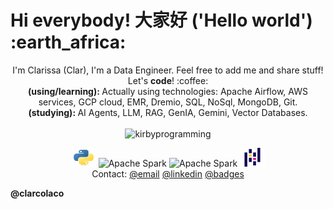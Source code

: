 
<div><b><h1>Hi everybody! 大家好 ('Hello world') :earth_africa: </h1> </b>
 <p align="center" width="100%"> 
I'm Clarissa (Clar), I'm a Data Engineer. Feel free to add me and share stuff! Let's <b>code</b>! :coffee:  <br> <b>(using/learning): </b> Actually using technologies: Apache Airflow, AWS services, GCP cloud, EMR, Dremio, SQL, NoSql, MongoDB, Git. <br> <b>(studying): </b> AI Agents, LLM, RAG, GenIA, Gemini, Vector Databases. <br><br>

  
   <img src="https://giffiles.alphacoders.com/163/163818.gif" alt="kirbyprogramming">
</div>

</p>

  <p align="center" width="100%">
  
  
  
  <img alt="Python" height="30" width="40" src="https://raw.githubusercontent.com/devicons/devicon/master/icons/python/python-original.svg">
  <img alt="Apache Spark" height="30" width="40" src="https://github.com/simple-icons/simple-icons/blob/develop/icons/apachespark.svg"> 
  <img alt="Apache Spark" height="30" width="40" src="https://github.com/simple-icons/simple-icons/blob/develop/icons/apacheairflow.svg"> 
  <img alt="rn" height="30" width="40" src="https://raw.githubusercontent.com/devicons/devicon/master/icons/pandas/pandas-original.svg">

  
  <br>
 Contact:  <a href = "mailto:clarissa.colaco@hotmail.com">@email</a>   <a href="https://www.linkedin.com/in/clarissa-colaco-ramos" target="_blank">@linkedin</a> <a href="https://googlesolutions.qwiklabs.com/public_profiles/b3d90fd1-7ad4-4a1a-939f-e87fbdcb89a2" target="_blank"> @badges</a> 
  </p>

  
  
 <b>@clarcolaco</b>

</p>
